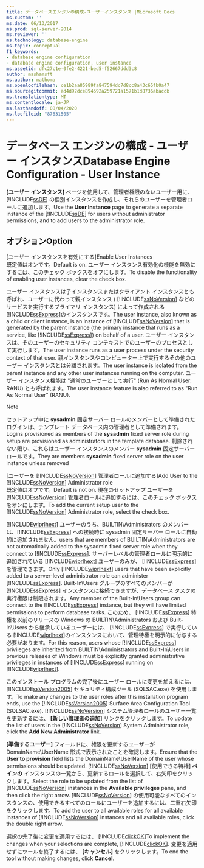 ```yaml
---
title: データベースエンジンの構成-ユーザーインスタンス |Microsoft Docs
ms.custom: ''
ms.date: 06/13/2017
ms.prod: sql-server-2014
ms.reviewer: ''
ms.technology: database-engine
ms.topic: conceptual
f1_keywords:
- database engine configuration
- database engine configuration, user instance
ms.assetid: dfc27c1e-0fe2-4221-bed5-f52667ddd3c8
author: mashamsft
ms.author: mathoma
ms.openlocfilehash: ce1b2aa85989fa847594dc7d8cc8a43c65fb0a47
ms.sourcegitcommit: ad4d92dce894592a259721a1571b1d8736abacdb
ms.translationtype: MT
ms.contentlocale: ja-JP
ms.lasthandoff: 08/04/2020
ms.locfileid: "87631505"
---
```

# <a name="database-engine-configuration---user-instance"></a><span data-ttu-id="2abe3-102">データベース エンジンの構成 - ユーザー インスタンス</span><span class="sxs-lookup"><span data-stu-id="2abe3-102">Database Engine Configuration - User Instance</span></span>
  <span data-ttu-id="2abe3-103">**[ユーザー インスタンス]** ページを使用して、管理者権限のないユーザー用に、 [!INCLUDE[ssDE](../../includes/ssde-md.md)] の個別インスタンスを作成し、それらのユーザーを管理者ロールに追加します。</span><span class="sxs-lookup"><span data-stu-id="2abe3-103">Use the **User Instance** page to generate a separate instance of the [!INCLUDE[ssDE](../../includes/ssde-md.md)] for users without administrator permissions, and to add users to the administrator role.</span></span>  
  
## <a name="option"></a><span data-ttu-id="2abe3-104">オプション</span><span class="sxs-lookup"><span data-stu-id="2abe3-104">Option</span></span>  
 <span data-ttu-id="2abe3-105">[ユーザー インスタンスを有効にする]</span><span class="sxs-lookup"><span data-stu-id="2abe3-105">Enable User Instances</span></span>  
 <span data-ttu-id="2abe3-106">既定値はオンです。</span><span class="sxs-lookup"><span data-stu-id="2abe3-106">Default is on.</span></span> <span data-ttu-id="2abe3-107">ユーザー インスタンス有効化の機能を無効にするには、このチェック ボックスをオフにします。</span><span class="sxs-lookup"><span data-stu-id="2abe3-107">To disable the functionality of enabling user instances, clear the check box.</span></span>  
  
 <span data-ttu-id="2abe3-108">ユーザー インスタンスは子インスタンスまたはクライアント インスタンスとも呼ばれ、ユーザーに代わって親インスタンス ( [!INCLUDE[ssNoVersion](../../includes/ssnoversion-md.md)] などのサービスを実行するプライマリ インスタンス) によって作成される [!INCLUDE[ssExpress](../../includes/ssexpress-md.md)]のインスタンスです。</span><span class="sxs-lookup"><span data-stu-id="2abe3-108">The user instance, also known as a child or client instance, is an instance of [!INCLUDE[ssNoVersion](../../includes/ssnoversion-md.md)] that is generated by the parent instance (the primary instance that runs as a service, like [!INCLUDE[ssExpress](../../includes/ssexpress-md.md)]) on behalf of a user.</span></span> <span data-ttu-id="2abe3-109">ユーザー インスタンスは、そのユーザーのセキュリティ コンテキストでのユーザーのプロセスとして実行します。</span><span class="sxs-lookup"><span data-stu-id="2abe3-109">The user instance runs as a user process under the security context of that user.</span></span> <span data-ttu-id="2abe3-110">親インスタンスやコンピューター上で実行するその他のユーザー インスタンスとは分離されます。</span><span class="sxs-lookup"><span data-stu-id="2abe3-110">The user instance is isolated from the parent instance and any other user instances running on the computer.</span></span> <span data-ttu-id="2abe3-111">ユーザー インスタンス機能は "通常のユーザーとして実行" (Run As Normal User: RANU) とも呼ばれます。</span><span class="sxs-lookup"><span data-stu-id="2abe3-111">The user instance feature is also referred to as "Run As Normal User" (RANU).</span></span>  
  
> [!NOTE]  
>  <span data-ttu-id="2abe3-112">セットアップ中に **sysadmin** 固定サーバー ロールのメンバーとして準備されたログインは、テンプレート データベース内の管理者として準備されます。</span><span class="sxs-lookup"><span data-stu-id="2abe3-112">Logins provisioned as members of the **sysadmin** fixed server role during setup are provisioned as administrators in the template database.</span></span> <span data-ttu-id="2abe3-113">削除されない限り、これらはユーザー インスタンスのメンバー **sysadmin** 固定サーバー ロールです。</span><span class="sxs-lookup"><span data-stu-id="2abe3-113">They are members **sysadmin** fixed server role on the user instance unless removed</span></span>  
  
 <span data-ttu-id="2abe3-114">[ユーザーを [!INCLUDE[ssNoVersion](../../includes/ssnoversion-md.md)] 管理者ロールに追加する]</span><span class="sxs-lookup"><span data-stu-id="2abe3-114">Add User to the [!INCLUDE[ssNoVersion](../../includes/ssnoversion-md.md)] Administrator role</span></span>  
 <span data-ttu-id="2abe3-115">既定値はオフです。</span><span class="sxs-lookup"><span data-stu-id="2abe3-115">Default is not on.</span></span> <span data-ttu-id="2abe3-116">現在のセットアップ ユーザーを [!INCLUDE[ssNoVersion](../../includes/ssnoversion-md.md)] 管理者ロールに追加するには、このチェック ボックスをオンにします。</span><span class="sxs-lookup"><span data-stu-id="2abe3-116">To add the current setup user to the [!INCLUDE[ssNoVersion](../../includes/ssnoversion-md.md)] Administrator role, select the check box.</span></span>  
  
 [!INCLUDE[wiprlhext](../../includes/wiprlhext-md.md)] <span data-ttu-id="2abe3-117">ユーザーのうち、BUILTIN\Administrators のメンバーは、[!INCLUDE[ssExpress](../../includes/ssexpress-md.md)] への接続時に sysadmin 固定サーバー ロールに自動的に追加されません。</span><span class="sxs-lookup"><span data-stu-id="2abe3-117">users that are members of BUILTIN\Administrators are not automatically added to the sysadmin fixed server role when they connect to [!INCLUDE[ssExpress](../../includes/ssexpress-md.md)].</span></span> <span data-ttu-id="2abe3-118">サーバーレベルの管理者ロールに明示的に追加されている [!INCLUDE[wiprlhext](../../includes/wiprlhext-md.md)] ユーザーのみが、 [!INCLUDE[ssExpress](../../includes/ssexpress-md.md)]を管理できます。</span><span class="sxs-lookup"><span data-stu-id="2abe3-118">Only [!INCLUDE[wiprlhext](../../includes/wiprlhext-md.md)] users that have been explicitly added to a server-level administrator role can administer [!INCLUDE[ssExpress](../../includes/ssexpress-md.md)].</span></span> <span data-ttu-id="2abe3-119">Built-In\Users グループのすべてのメンバーが [!INCLUDE[ssExpress](../../includes/ssexpress-md.md)] インスタンスに接続できますが、データベース タスクの実行権限は制限されます。</span><span class="sxs-lookup"><span data-stu-id="2abe3-119">Any member of the Built-In\Users group can connect to the [!INCLUDE[ssExpress](../../includes/ssexpress-md.md)] instance, but they will have limited permissions to perform database tasks.</span></span> <span data-ttu-id="2abe3-120">このため、 [!INCLUDE[ssExpress](../../includes/ssexpress-md.md)] 特権を以前のリリースの Windows の BUILTIN\Administrators および Built-In\Users から継承しているユーザーには、 [!INCLUDE[ssExpress](../../includes/ssexpress-md.md)] で実行している [!INCLUDE[wiprlhext](../../includes/wiprlhext-md.md)]のインスタンスにおいて、管理特権を明示的に付与する必要があります。</span><span class="sxs-lookup"><span data-stu-id="2abe3-120">For this reason, users whose [!INCLUDE[ssExpress](../../includes/ssexpress-md.md)] privileges are inherited from BUILTIN\Administrators and Built-In\Users in previous releases of Windows must be explicitly granted administrative privileges in instances of [!INCLUDE[ssExpress](../../includes/ssexpress-md.md)] running on [!INCLUDE[wiprlhext](../../includes/wiprlhext-md.md)].</span></span>  
  
 <span data-ttu-id="2abe3-121">このインストール プログラムの完了後にユーザー ロールに変更を加えるには、 [!INCLUDE[ssVersion2005](../../includes/ssversion2005-md.md)] セキュリティ構成ツール (SQLSAC.exe) を使用します。</span><span class="sxs-lookup"><span data-stu-id="2abe3-121">To make any changes to the user roles after this installation program ends, use the [!INCLUDE[ssVersion2005](../../includes/ssversion2005-md.md)] Surface Area Configuration Tool (SQLSAC.exe).</span></span> <span data-ttu-id="2abe3-122">[!INCLUDE[ssNoVersion](../../includes/ssnoversion-md.md)] システム管理者ロールのユーザー一覧を更新するには、 **[新しい管理者の追加]** リンクをクリックします。</span><span class="sxs-lookup"><span data-stu-id="2abe3-122">To update the list of users in the [!INCLUDE[ssNoVersion](../../includes/ssnoversion-md.md)] System Administrator role, click the **Add New Administrator** link.</span></span>  
  
 <span data-ttu-id="2abe3-123">**[準備するユーザー]** フィールドに、権限を更新するユーザーが DomainName\UserName 形式で表示されたことを確認します。</span><span class="sxs-lookup"><span data-stu-id="2abe3-123">Ensure that the **User to provision** field lists the DomainName\UserName of the user whose permissions should be updated.</span></span> <span data-ttu-id="2abe3-124">[!INCLUDE[ssNoVersion](../../includes/ssnoversion-md.md)] [使用できる特権] **ペインの** インスタンスの一覧から、更新するロールを選択して、右矢印をクリックします。</span><span class="sxs-lookup"><span data-stu-id="2abe3-124">Select the role to be updated from the list of [!INCLUDE[ssNoVersion](../../includes/ssnoversion-md.md)] instances in the **Available privileges** pane, and then click the right arrow.</span></span> <span data-ttu-id="2abe3-125">[!INCLUDE[ssNoVersion](../../includes/ssnoversion-md.md)] の使用可能なすべてのインスタンスの、使用できるすべてのロールにユーザーを追加するには、二重右矢印をクリックします。</span><span class="sxs-lookup"><span data-stu-id="2abe3-125">To add the user to all available roles for all available instances of [!INCLUDE[ssNoVersion](../../includes/ssnoversion-md.md)] instances and all available roles, click the double right arrow.</span></span>  
  
 <span data-ttu-id="2abe3-126">選択の完了後に変更を適用するには、 [!INCLUDE[clickOK](../../includes/clickok-md.md)]</span><span class="sxs-lookup"><span data-stu-id="2abe3-126">To implement the changes when your selections are complete, [!INCLUDE[clickOK](../../includes/clickok-md.md)].</span></span> <span data-ttu-id="2abe3-127">変更を適用せずにツールを終了するには、 **[キャンセル]** をクリックします。</span><span class="sxs-lookup"><span data-stu-id="2abe3-127">To end the tool without making changes, click **Cancel**.</span></span>  
  
  
